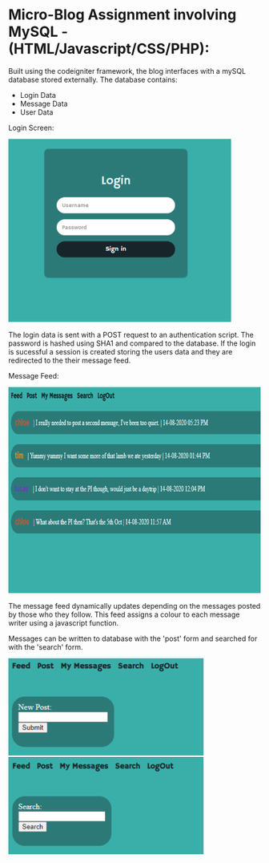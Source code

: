 # Micro-Blog Assignment involving MySQL - (HTML/Javascript/CSS/PHP):

Built using the codeigniter framework, the blog interfaces with a mySQL database stored externally. 
The database contains:
- Login Data
- Message Data
- User Data

Login Screen:
<p>
  <img src="https://github.com/oliver7011/Micro-Blog/blob/main/login.PNG" width="445" height="365">
</p>
The login data is sent with a POST request to an authentication script. The password is hashed using SHA1 and compared to the database.
If the login is sucessful a session is created storing the users data and they are redirected to the their message feed.

Message Feed:
<p>
  <img src="https://github.com/oliver7011/Micro-Blog/blob/main/feed.PNG" width="796" height="411">
</p>
The message feed dynamically updates depending on the messages posted by those who they follow.
This feed assigns a colour to each message writer using a javascript function.

Messages can be written to database with the 'post' form and searched for with the 'search' form.
<p>
  <img src="https://github.com/oliver7011/Micro-Blog/blob/main/post.PNG" width="390" height="194">
  
  
  
  <img src="https://github.com/oliver7011/Micro-Blog/blob/main/search.PNG" width="390" height="194">
</p>

